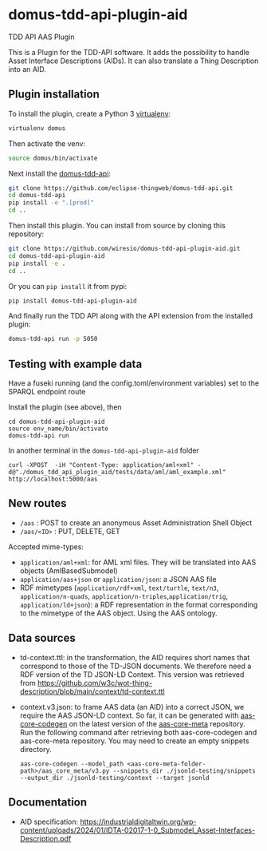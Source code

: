 # domus-tdd-api-plugin-aid

TDD API AAS Plugin

This is a Plugin for the TDD-API software.
It adds the possibility to handle Asset Interface Descriptions (AIDs).
It can also translate a Thing Description into an AID.

## Plugin installation

To install the plugin, create a Python 3 [virtualenv](https://virtualenv.pypa.io/en/latest/user_guide.html):

```bash
virtualenv domus
```

Then activate the venv:

```bash
source domus/bin/activate
```

Next install the [domus-tdd-api](https://github.com/eclipse-thingweb/domus-tdd-api):

```bash
git clone https://github.com/eclipse-thingweb/domus-tdd-api.git
cd domus-tdd-api
pip install -e ".[prod]"
cd ..
```

Then install this plugin. You can install from source by cloning this repository:

```bash
git clone https://github.com/wiresio/domus-tdd-api-plugin-aid.git
cd domus-tdd-api-plugin-aid
pip install -e .
cd ..
```

Or you can `pip install` it from pypi:

```bash
pip install domus-tdd-api-plugin-aid
```

And finally run the TDD API along with the API extension from the installed plugin:

```bash
domus-tdd-api run -p 5050
```

## Testing with example data

Have a fuseki running (and the config.toml/environment variables) set to the SPARQL endpoint route

Install the plugin (see above), then

```
cd domus-tdd-api-plugin-aid
source env_name/bin/activate
domus-tdd-api run
```

In another terminal in the `domus-tdd-api-plugin-aid` folder

```
curl -XPOST  -iH "Content-Type: application/aml+xml" -d@"./domus_tdd_api_plugin_aid/tests/data/aml/aml_example.xml" http://localhost:5000/aas

```

## New routes

- `/aas` : POST to create an anonymous Asset Administration Shell Object
- `/aas/<ID>` : PUT, DELETE, GET

Accepted mime-types:

- `application/aml+xml`: for AML xml files. They will be translated into AAS objects (AmlBasedSubmodel)
- `application/aas+json` or `application/json`: a JSON AAS file
- RDF mimetypes (`application/rdf+xml`, `text/turtle`, `text/n3`, `application/n-quads`, `application/n-triples`,`application/trig`, `application/ld+json`): a RDF representation in the format corresponding to the mimetype of the AAS object. Using the AAS ontology.

## Data sources

- td-context.ttl: in the transformation, the AID requires short names that
  correspond to those of the TD-JSON documents. We therefore need a RDF version
  of the TD JSON-LD Context.
  This version was retrieved from https://github.com/w3c/wot-thing-description/blob/main/context/td-context.ttl

- context.v3.json: to frame AAS data (an AID) into a correct JSON, we require the
  AAS JSON-LD context. So far, it can be generated with [aas-core-codegen](https://github.com/aas-core-works/aas-core-codegen/tree/main)
  on the latest version of the [aas-core-meta](https://github.com/aas-core-works/aas-core-meta/) repository.
  Run the following command after retrieving both aas-core-codegen and aas-core-meta repository.
  You may need to create an empty snippets directory.

  ```
  aas-core-codegen --model_path <aas-core-meta-folder-path>/aas_core_meta/v3.py --snippets_dir ./jsonld-testing/snippets --output_dir ./jsonld-testing/context --target jsonld

  ```

## Documentation

- AID specification: https://industrialdigitaltwin.org/wp-content/uploads/2024/01/IDTA-02017-1-0_Submodel_Asset-Interfaces-Description.pdf
